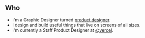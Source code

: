 ## Who

- I'm a Graphic Designer turned [product designer](https://vercel.com/design).
- I design and build useful things that live on screens of all sizes.
- I'm currently a Staff Product Designer at [@vercel](https://vercel.com/).
